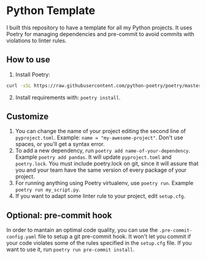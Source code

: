 # Python Template

I built this repository to have a template for all my Python projects. It uses
Poetry for managing dependencies and pre-commit to avoid commits with violations to linter rules.

## How to use

1. Install Poetry:

```sh
curl -sSL https://raw.githubusercontent.com/python-poetry/poetry/master/get-poetry.py | python
```

2. Install requirements with: `poetry install`.

## Customize

1. You can change the name of your project editing the second line of `pyproject.toml`.
Example: `name = "my-awesome-project"`. Don't use spaces, or you'll get a syntax error.
2. To add a new dependency, run `poetry add name-of-your-dependency`. Example `poetry add pandas`.
It will update `pyproject.toml` and `poetry.lock`. You must include poetry.lock on git, 
since it will assure that you and your team have the same version
of every package of your project.
3. For running anything using Poetry virtualenv, use `poetry run`. Example `poetry run my_script.py`.
4. If you want to adapt some linter rule to your project, edit `setup.cfg`. 

## Optional: pre-commit hook
In order to mantain an optimal code quality, you can use the `.pre-commit-config.yaml`
file to setup a git pre-commit hook. It won't let you commit if your code
violates some of the rules specified in the `setup.cfg` file.
If you want to use it, run `poetry run pre-commit install`.
